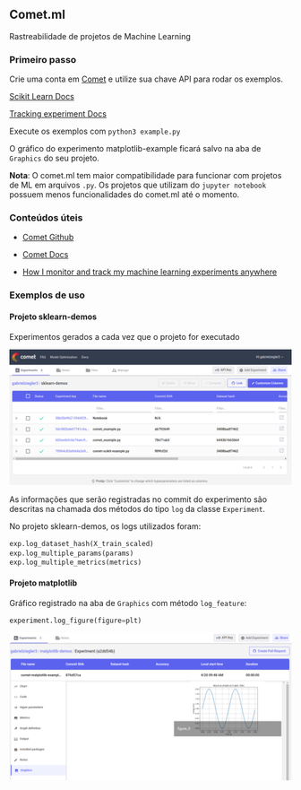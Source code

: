 ## Comet.ml

Rastreabilidade de projetos de Machine Learning

### Primeiro passo

Crie uma conta em [Comet](https://www.comet.ml/) e utilize sua chave API para rodar os exemplos.

[Scikit Learn Docs](https://www.comet.ml/docs/python-sdk/scikit/)

[Tracking experiment Docs](https://www.comet.ml/docs/python-sdk/Experiment/#experiment__init__)

Execute os exemplos com `python3 example.py`

O gráfico do experimento matplotlib-example ficará salvo na aba de `Graphics` do seu projeto.

**Nota**: O comet.ml tem maior compatibilidade para funcionar com projetos de ML em arquivos `.py`. Os projetos que utilizam do `jupyter notebook` possuem menos funcionalidades do comet.ml até o momento.

### Conteúdos úteis

* [Comet Github](https://github.com/comet-ml/issue-tracking)

* [Comet Docs](https://www.comet.ml/docs/)

* [How I monitor and track my machine learning experiments anywhere](https://towardsdatascience.com/how-i-monitor-and-track-my-machine-learning-experiments-from-anywhere-described-in-13-tweets-ec3d0870af99)

### Exemplos de uso

#### Projeto sklearn-demos

Experimentos gerados a cada vez que o projeto for executado

![Sklearn Experiments](./images/sklearn_experiments.png)

As informações que serão registradas no commit do experimento são descritas na chamada dos métodos do tipo `log` da classe `Experiment`.

No projeto sklearn-demos, os logs utilizados foram:

```python
exp.log_dataset_hash(X_train_scaled)
exp.log_multiple_params(params)
exp.log_multiple_metrics(metrics)
```

#### Projeto matplotlib

Gráfico registrado na aba de `Graphics` com método `log_feature`:

```python
experiment.log_figure(figure=plt)
```

![Sklearn Experiments](./images/matplot_graph.png)
